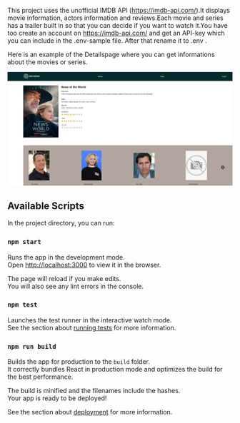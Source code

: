 This project uses the unofficial IMDB API (https://imdb-api.com/).It displays movie information, actors information and reviews.Each movie and series has a trailer built in so that you can decide if you want to watch it.You have too create an account on https://imdb-api.com/ and get an API-key which you can include in the .env-sample file. After that rename it to .env . 

Here is an example of the Detailspage where you can get informations about the movies or series.

![Screenshot (19).png](https://github.com/elion74/movie-overview/blob/main/Screenshot%20(19).png?raw=true)

## Available Scripts

In the project directory, you can run:

### `npm start`

Runs the app in the development mode.<br />
Open [http://localhost:3000](http://localhost:3000) to view it in the browser.

The page will reload if you make edits.<br />
You will also see any lint errors in the console.

### `npm test`

Launches the test runner in the interactive watch mode.<br />
See the section about [running tests](https://facebook.github.io/create-react-app/docs/running-tests) for more information.

### `npm run build`

Builds the app for production to the `build` folder.<br />
It correctly bundles React in production mode and optimizes the build for the best performance.

The build is minified and the filenames include the hashes.<br />
Your app is ready to be deployed!

See the section about [deployment](https://facebook.github.io/create-react-app/docs/deployment) for more information.

